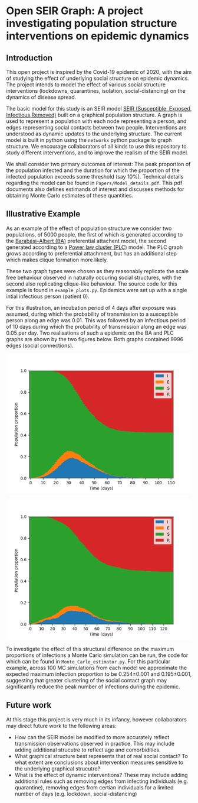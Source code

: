 # Open SEIR Graph: A project investigating population structure interventions on epidemic dynamics


## Introduction

This open project is inspired by the Covid-19 epidemic of 2020, with the aim of studying the
effect of underlying social structure on epidemic dynamics. The project intends to model
the effect of various social structure interventions (lockdowns, quarantines, isolation, social-distancing)
on the dynamics of disease spread. 

The basic model for this study is an SEIR model [SEIR (Susceptible, Exposed, Infectious,Removed)](https://en.wikipedia.org/wiki/Compartmental_models_in_epidemiology#Deterministic_versus_stochastic_epidemic_models) 
built on a graphical population structure. A graph is used to represent a population with each
node representing a person, and edges representing social contacts between two people.
Interventions are understood as dynamic updates to the underlying structure.
The current model is built in python using the `networkx` python package to graph structure.
We encourage collaborators of all kinds to use this repository to study different interventions,
and to improve the realism of the SEIR model.

We shall consider two primary outcomes of interest: The peak proportion of the population infected and the duration for which the proportion
of the infected population exceeds some threshold (say 10%). Technical details regarding the model can be found in `Papers/Model_details.pdf`. This pdf
documents also defines estimands of interest and discusses methods for obtaining
Monte Carlo estimates of these quantities. 




## Illustrative Example

As an example of the effect of population structure we consider two populations, of 5000
people, the first of which is generated according to the [Barabási–Albert (BA)](https://en.wikipedia.org/wiki/Barab%C3%A1si%E2%80%93Albert_model)
preferential attachent model, the second generated according to a [Power law cluster (PLC)](https://journals.aps.org/pre/abstract/10.1103/PhysRevE.65.026107)
model. The PLC graph grows according to preferential attachment, but has an additional 
step which makes clique formation more likely.

These two graph types were chosen as they reasonably replicate the scale free behaviour observed in naturally occuring
social structures, with the second also replicating clique-like behaviour. The source code for this example is found in 
`example_plots.py`. Epidemics were set up with a single intial infectious person (patient 0).

For this illustration, an incubation period of 4 days after exposure was assumed, during which the probability of transmission to a susceptible person along an edge
was 0.01. This was followed by an infectious period of 10 days during which the probability of transmission along an edge
was 0.05 per day. Two realisations of such a epidemic on the BA and PLC graphs are shown by the two figures below.
Both graphs contained 9996 edges (social connections).

![An example epidemic on a BA population](plots/BA_example.png)

![An example epidemic on a PLC population](plots/Power_cluster_example.png)

To investigate the effect of this structural difference on the maximum proportions of infections
a Monte Carlo simulation can be run, the code for which can be found in `Monte_Carlo_estimator.py`.
For this particular example, across 100 MC simulations from each model we approximate the expected 
maximum infection proportion to be 0.254±0.001 and 0.195±0.001, suggesting that greater clustering of
the social contact graph may significantly reduce the peak number of infections during the epidemic.

## Future work

At this stage this project is very much in its infancy, however collaborators may 
direct future work to the following areas:
* How can the SEIR model be modified to more accurately reflect transmission observations
observed in practice. This may include adding additional strucutre to reflect age and comorbidities.
* What graphical structure best represents that of real social contact? To what extent
are conclusions about intervention measures sensitive to the underlying graphical strucutre?
* What is the effect of dynamic interventions? These may include adding additional rules
such as removing edges from infecting individuals (e.g. quarantine), removing edges from certian 
individuals for a limited number of days (e.g. lockdown, social-distancing)



